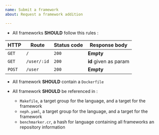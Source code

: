 ```yaml
---
name: Submit a framework
about: Request a framework addition

---
```


+ All frameworks **SHOULD** follow this rules :

| HTTP   | Route       | Status code | Response body         |
| ------ | ----------- | ----------- | --------------------- |
| `GET`  | `/`         | `200`       | **Empty**             |
| `GET`  | `/user/:id` | `200`       | **id** given as param |
| `POST` | `/user`     | `200`       | **Empty**

+ All framework **SHOULD** contain a `Dockerfile`

+ All framework **SHOULD** be referenced in :
   + `Makefile`, a target group for the language, and a target for the framework
   + `neph.yaml`, a target group for the language, and a target for the framework
   + `benchmarker.cr`, a hash for language containing all frameworks an repository information
